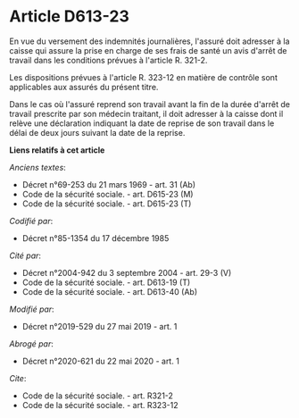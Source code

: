 # Article D613-23

En vue du versement des indemnités journalières, l'assuré doit adresser à la caisse qui assure la prise en charge de ses
frais de santé un avis d'arrêt de travail dans les conditions prévues à l'article R. 321-2. 

Les dispositions prévues à l'article R. 323-12 en matière de contrôle sont applicables aux assurés du présent titre. 

Dans le cas où l'assuré reprend son travail avant la fin de la durée d'arrêt de travail prescrite par son médecin traitant,
il doit adresser à la caisse dont il relève une déclaration indiquant la date de reprise de son travail dans le délai de deux
jours suivant la date de la reprise.

**Liens relatifs à cet article**

_Anciens textes_:

  - Décret n°69-253 du 21 mars 1969 - art. 31 (Ab)
  - Code de la sécurité sociale. - art. D615-23 (M)
  - Code de la sécurité sociale. - art. D615-23 (T)

_Codifié par_:

  - Décret n°85-1354 du 17 décembre 1985

_Cité par_:

  - Décret n°2004-942 du 3 septembre 2004 - art. 29-3 (V)
  - Code de la sécurité sociale. - art. D613-19 (T)
  - Code de la sécurité sociale. - art. D613-40 (Ab)

_Modifié par_:

  - Décret n°2019-529 du 27 mai 2019 - art. 1

_Abrogé par_:

  - Décret n°2020-621 du 22 mai 2020 - art. 1

_Cite_:

  - Code de la sécurité sociale. - art. R321-2
  - Code de la sécurité sociale. - art. R323-12
